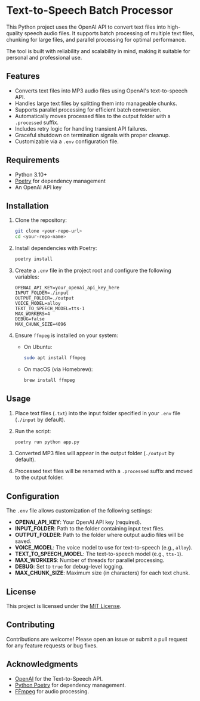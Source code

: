 # Text-to-Speech Batch Processor

This Python project uses the OpenAI API to convert text files into high-quality speech audio files. It supports batch processing of multiple text files, chunking for large files, and parallel processing for optimal performance. 

The tool is built with reliability and scalability in mind, making it suitable for personal and professional use.

## Features

- Converts text files into MP3 audio files using OpenAI's text-to-speech API.
- Handles large text files by splitting them into manageable chunks.
- Supports parallel processing for efficient batch conversion.
- Automatically moves processed files to the output folder with a `.processed` suffix.
- Includes retry logic for handling transient API failures.
- Graceful shutdown on termination signals with proper cleanup.
- Customizable via a `.env` configuration file.

## Requirements

- Python 3.10+
- [Poetry](https://python-poetry.org/) for dependency management
- An OpenAI API key

## Installation

1. Clone the repository:
   ```bash
   git clone <your-repo-url>
   cd <your-repo-name>
   ```

2. Install dependencies with Poetry:
   ```bash
   poetry install
   ```

3. Create a `.env` file in the project root and configure the following variables:
   ```env
   OPENAI_API_KEY=your_openai_api_key_here
   INPUT_FOLDER=./input
   OUTPUT_FOLDER=./output
   VOICE_MODEL=alloy
   TEXT_TO_SPEECH_MODEL=tts-1
   MAX_WORKERS=4
   DEBUG=false
   MAX_CHUNK_SIZE=4096
   ```

4. Ensure `ffmpeg` is installed on your system:
   - On Ubuntu:
     ```bash
     sudo apt install ffmpeg
     ```
   - On macOS (via Homebrew):
     ```bash
     brew install ffmpeg
     ```

## Usage

1. Place text files (`.txt`) into the input folder specified in your `.env` file (`./input` by default).

2. Run the script:
   ```bash
   poetry run python app.py
   ```

3. Converted MP3 files will appear in the output folder (`./output` by default).

4. Processed text files will be renamed with a `.processed` suffix and moved to the output folder.

## Configuration

The `.env` file allows customization of the following settings:

- **OPENAI_API_KEY**: Your OpenAI API key (required).
- **INPUT_FOLDER**: Path to the folder containing input text files.
- **OUTPUT_FOLDER**: Path to the folder where output audio files will be saved.
- **VOICE_MODEL**: The voice model to use for text-to-speech (e.g., `alloy`).
- **TEXT_TO_SPEECH_MODEL**: The text-to-speech model (e.g., `tts-1`).
- **MAX_WORKERS**: Number of threads for parallel processing.
- **DEBUG**: Set to `true` for debug-level logging.
- **MAX_CHUNK_SIZE**: Maximum size (in characters) for each text chunk.

## License

This project is licensed under the [MIT License](LICENSE).

## Contributing

Contributions are welcome! Please open an issue or submit a pull request for any feature requests or bug fixes.

## Acknowledgments

- [OpenAI](https://openai.com) for the Text-to-Speech API.
- [Python Poetry](https://python-poetry.org/) for dependency management.
- [FFmpeg](https://ffmpeg.org/) for audio processing.